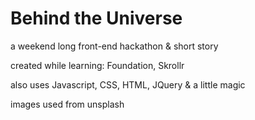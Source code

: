 <h1> Behind the Universe </h1>
<p> a weekend long front-end hackathon & short story </p>

<p> created while learning: Foundation, Skrollr </p>
<p> also uses Javascript, CSS, HTML, JQuery & a little magic </p>
<p> images used from unsplash </p>
